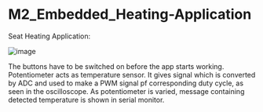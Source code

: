 # M2_Embedded_Heating-Application

Seat Heating Application:

![image](https://user-images.githubusercontent.com/94346768/144188758-a665828f-7eaa-42a5-b8c3-5ca2f0094add.png)

The buttons have to be switched on before the app starts working. Potentiometer acts as temperature sensor. 
It gives signal which is converted by ADC and used to make a PWM signal pf corresponding duty cycle, as seen in the oscilloscope.
As potentiometer is varied, message containing detected temperature is shown in serial monitor.


